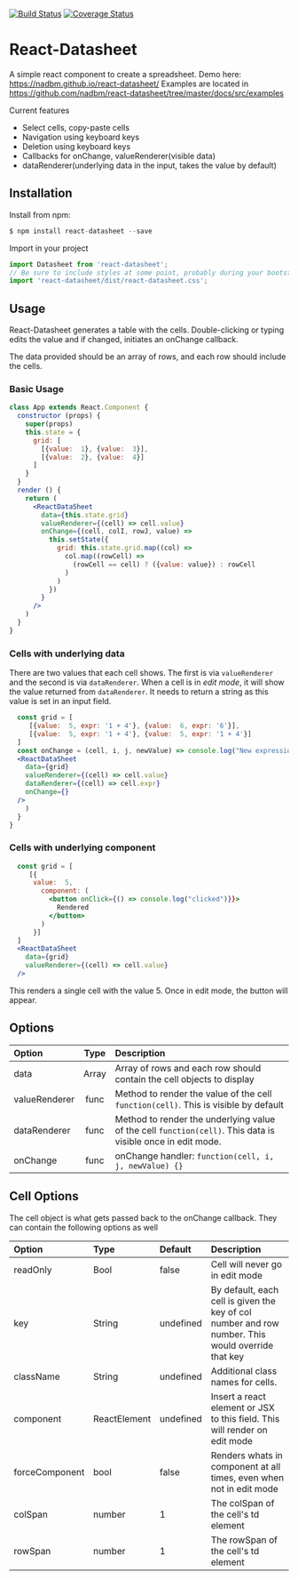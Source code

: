 
[![Build Status](https://travis-ci.org/nadbm/react-datasheet.svg?branch=master)](https://travis-ci.org/nadbm/react-datasheet)
[![Coverage Status](https://coveralls.io/repos/github/nadbm/react-datasheet/badge.svg)](https://coveralls.io/github/nadbm/react-datasheet) 
# React-Datasheet
A simple react component to create a spreadsheet. 
Demo here: https://nadbm.github.io/react-datasheet/
Examples are located in https://github.com/nadbm/react-datasheet/tree/master/docs/src/examples


Current features

* Select cells, copy-paste cells
* Navigation using keyboard keys
* Deletion using keyboard keys
* Callbacks for onChange, valueRenderer(visible data)
* dataRenderer(underlying data in the input, takes the value by default)


## Installation

Install from npm: 
```javascript
$ npm install react-datasheet --save
```
Import in your project

```javascript
import Datasheet from 'react-datasheet';
// Be sure to include styles at some point, probably during your bootstrapping
import 'react-datasheet/dist/react-datasheet.css';
```

## Usage

React-Datasheet generates a table with the cells. Double-clicking or typing edits the value and if changed, initiates an onChange callback. 

The data provided should be an array of rows, and each row should include the cells.

### Basic Usage
```jsx
class App extends React.Component {
  constructor (props) {
    super(props)
    this.state = {
      grid: [
        [{value:  1}, {value:  3}],
        [{value:  2}, {value:  4}]
      ]
    }
  }
  render () {
    return (
      <ReactDataSheet 
        data={this.state.grid}
        valueRenderer={(cell) => cell.value}
        onChange={(cell, colI, rowJ, value) => 
          this.setState({
            grid: this.state.grid.map((col) => 
              col.map((rowCell) => 
                (rowCell == cell) ? ({value: value}) : rowCell
              )
            )
          }) 
        }
      />
    )
  }
}
```

### Cells with underlying data

There are two values that each cell shows. The first is via ```valueRenderer``` and the second is via ```dataRenderer```. When a cell is in *edit mode*, it will show the value returned from ```dataRenderer```. It needs to return a string as this value is set in an input field.

```jsx 
  const grid = [
     [{value:  5, expr: '1 + 4'}, {value:  6, expr: '6'}],
     [{value:  5, expr: '1 + 4'}, {value:  5, expr: '1 + 4'}]
  ]
  const onChange = (cell, i, j, newValue) => console.log("New expression :" + newValue)
  <ReactDataSheet 
    data={grid}
    valueRenderer={(cell) => cell.value}
    dataRenderer={(cell) => cell.expr}
    onChange={} 
  />
    )
  }
}
```

### Cells with underlying component

```jsx 
  const grid = [
     [{
      value:  5, 
        component: ( 
          <button onClick={() => console.log("clicked")}}>
            Rendered
          </button>
        )
      }]
  ]
  <ReactDataSheet 
    data={grid}
    valueRenderer={(cell) => cell.value}
  />
```
This renders a single cell with the value 5. Once in edit mode, the button will appear.

## Options

Option | Type | Description
:--- | :---: | :--- 
data | Array | Array of rows and each row should contain the cell objects to display
valueRenderer | func | Method to render the value of the cell `function(cell)`. This is visible by default
dataRenderer | func | Method to render the underlying value of the cell `function(cell)`. This data is visible once in edit mode.
onChange | func | onChange handler: `function(cell, i, j, newValue) {}`

## Cell Options

The cell object is what gets passed back to the onChange callback. They can contain the following options as well

Option | Type | Default |  Description
:--- | :--- | :--- | :--
readOnly | Bool | false | Cell will never go in edit mode
key | String | undefined | By default, each cell is given the key of col number and row number. This would override that key
className | String | undefined | Additional class names for cells. 
component | ReactElement | undefined | Insert a react element or JSX to this field. This will render on edit mode
forceComponent | bool | false | Renders whats in component at all times, even when not in edit mode
colSpan | number | 1 | The colSpan of the cell's td element
rowSpan | number | 1 | The rowSpan of the cell's td element
